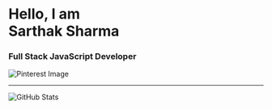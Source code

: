 <p align="center">
  <h1>Hello, I am <br/> Sarthak Sharma</h1>
  
  <h3>Full Stack JavaScript Developer</h3>
  
  <img src="https://i.pinimg.com/originals/79/9e/0d/799e0d7779f6ea6c3a89885ff60c55af.gif" alt="Pinterest Image" />
  
  <hr />
  
  <img src="https://nirzak-streak-stats.vercel.app/?user=ssarthaks&theme=dark&hide_border=false" alt="GitHub Stats" />
</p>
